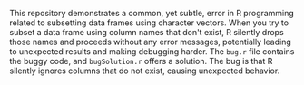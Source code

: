 This repository demonstrates a common, yet subtle, error in R programming related to subsetting data frames using character vectors. When you try to subset a data frame using column names that don't exist, R silently drops those names and proceeds without any error messages, potentially leading to unexpected results and making debugging harder. The `bug.r` file contains the buggy code, and `bugSolution.r` offers a solution.  The bug is that R silently ignores columns that do not exist, causing unexpected behavior.